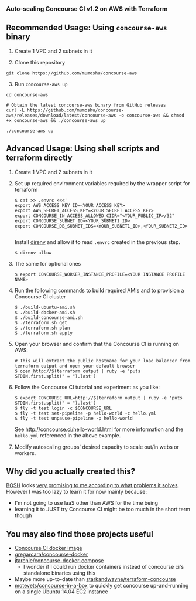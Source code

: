 ### Auto-scaling Concourse CI v1.2 on AWS with Terraform

## Recommended Usage: Using `concourse-aws` binary

1. Create 1 VPC and 2 subnets in it

2. Clone this repository

```
git clone https://github.com/mumoshu/concourse-aws
```

3. Run `concourse-aws up`

```
cd concourse-aws

# Obtain the latest concourse-aws binary from GitHub releases
curl -L https://github.com/mumoshu/concourse-aws/releases/download/latest/concourse-aws -o concourse-aws && chmod +x concourse-aws && ./concourse-aws up

./concourse-aws up
```

## Advanced Usage: Using shell scripts and terraform directly

1. Create 1 VPC and 2 subnets in it

2. Set up required environment variables required by the wrapper script for terraform
   ```
   $ cat >> .envrc <<<'
   export AWS_ACCESS_KEY_ID=<YOUR ACCESS KEY>
   export AWS_SECRET_ACCESS_KEY=<YOUR SECRET ACCESS KEY>
   export CONCOURSE_IN_ACCESS_ALLOWED_CIDR="<YOUR_PUBLIC_IP>/32"
   export CONCOURSE_SUBNET_ID=<YOUR_SUBNET1_ID>
   export CONCOURSE_DB_SUBNET_IDS=<YOUR_SUBNET1_ID>,<YOUR_SUBNET2_ID>
   '
   ```

   Install [direnv](https://github.com/direnv/direnv) and allow it to read `.envrc` created in the previous step.

   ```
   $ direnv allow
   ```

3. The same for optional ones
   ```
   $ export CONCOURSE_WORKER_INSTANCE_PROFILE=<YOUR INSTANCE PROFILE NAME>
   ```

4. Run the following commands to build required AMIs and to provision a Concourse CI cluster
   ```
   $ ./build-ubuntu-ami.sh
   $ ./build-docker-ami.sh
   $ ./build-concourse-ami.sh
   $ ./terraform.sh get
   $ ./terraform.sh plan
   $ ./terraform.sh apply
   ```

5. Open your browser and confirm that the Concourse CI is running on AWS:
   ```
   # This will extract the public hostname for your load balancer from terraform output and open your default browser
   $ open http://$(terraform output | ruby -e 'puts STDIN.first.split(" = ").last')
   ```

6. Follow the Concourse CI tutorial and experiment as you like:
   ```
   $ export CONCOURSE_URL=http://$(terraform output | ruby -e 'puts STDIN.first.split(" = ").last')
   $ fly -t test login -c $CONCOURSE_URL
   $ fly -t test set-pipeline -p hello-world -c hello.yml
   $ fly -t test unpause-pipeline -p hello-world
   ```
   See http://concourse.ci/hello-world.html for more information and the `hello.yml` referenced in the above example.

7. Modify autoscaling groups' desired capacity to scale out/in webs or workers.

## Why did you actually created this?

[BOSH](https://github.com/cloudfoundry/bosh) looks [very promising to me according to what problems it solves](https://bosh.io/docs/problems.html).
However I was too lazy to learn it for now mainly because:

* I'm not going to use IaaS other than AWS for the time being
* learning it to JUST try Concourse CI might be too much in the short term though

## You may also find those projects useful

* [Concourse CI docker image](https://github.com/MeteoGroup/concourse-ci)
* [gregarcara/concourse-docker](https://github.com/gregarcara/concourse-docker)
* [jtarchie/concourse-docker-compose](https://github.com/jtarchie/concourse-docker-compose)
  * I wonder if I could run docker containers instead of concourse ci's standalone binaries using this
* Maybe more up-to-date than [starkandwayne/terraform-concourse](https://github.com/starkandwayne/terraform-concourse)
* [motevets/concourse-in-a-box](https://github.com/motevets/concourse-in-a-box) to quickly get concourse up-and-running on a single Ubuntu 14.04 EC2 instance